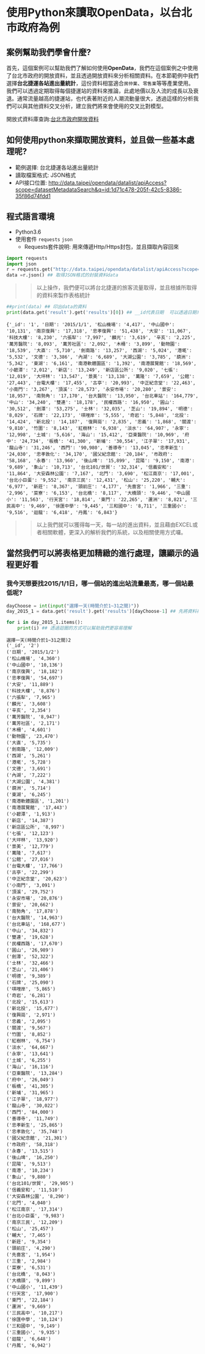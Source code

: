 
# 使用Python來讀取OpenData，以台北市政府為例

## 案例幫助我們學會什麼?  
首先，這個案例可以幫助我們了解如何使用**OpenData**，我們在這個案例之中使用了台北市政府的開放資料，並且透過開放資料來分析相關資料。在本節範例中我們選擇**台北捷運各站進出量統計**，這份資料相當適合`房仲業`、`零售業`等等產業使用。我們可以透過定期取得每個捷運站的資料來推論，此處地價以及人流的成長以及衰退。通常流量越高的捷運站，也代表著附近的人潮流動量很大，透過這樣的分析我們可以與其他資料交叉分析，建立我們將來會使用的交叉比對模型。

開放式資料庫查詢:[台北市政府開放資料](http://data.taipei/)

## 如何使用python來擷取開放資料，並且做一些基本處理呢?

- 範例選擇: 台北捷運各站進出量統計
- 讀取檔案格式: JSON格式
- API接口位置: http://data.taipei/opendata/datalist/apiAccess?scope=datasetMetadataSearch&q=id:1d71c478-205f-42c5-8386-35f86d74fdd1 

## 程式語言環境
- Python3.6
- 使用套件 `requests` `json`
    - Requests套件說明: 用來傳遞Http/Https封包，並且擷取內容回來


```python
import requests
import json
r = requests.get("http://data.taipei/opendata/datalist/apiAccess?scope=resourceAquire&rid=3bab319a-5a0e-403c-8660-a70d48380162") ##填入想要查詢的API位置
data =r.json() ## 取得JSON格式的封裝資料data
```

>> 以上操作，我們便可以將台北捷運的旅客流量取得，並且根據所取得的資料來製作表格統計


```python
##print(data) ## 印出data的資料
print(data.get('result').get('results')[0]) ## __id代表日期  可以透過日期來取得時間
```

    {'_id': '1', '日期': '2015/1/1', '松山機場': '4,417', '中山國中': '10,131', '南京復興': '17,318', '忠孝復興': '51,438', '大安': '11,067', '科技大樓': '8,230', '六張犁': '7,997', '麟光': '3,619', '辛亥': '2,225', '萬芳醫院': '8,093', '萬芳社區': '2,092', '木柵': '3,899', '動物園': '18,539', '大直': '5,710', '劍南路': '13,257', '西湖': '5,024', '港墘': '5,532', '文德': '3,386', '內湖': '6,689', '大湖公園': '3,785', '葫洲': '5,342', '東湖': '6,161', '南港軟體園區': '1,392', '南港展覽館': '18,569', '小碧潭': '2,012', '新店': '13,249', '新店區公所': '9,020', '七張': '12,019', '大坪林': '13,547', '景美': '13,138', '萬隆': '7,659', '公館': '27,443', '台電大樓': '17,455', '古亭': '20,993', '中正紀念堂': '22,463', '小南門': '3,267', '頂溪': '28,573', '永安市場': '20,280', '景安': '18,957', '南勢角': '17,170', '台大醫院': '13,950', '台北車站': '164,779', '中山': '34,240', '雙連': '18,178', '民權西路': '16,950', '圓山': '30,512', '劍潭': '53,275', '士林': '32,035', '芝山': '19,894', '明德': '8,029', '石牌': '22,173', '唭哩岸': '5,555', '奇岩': '5,848', '北投': '14,424', '新北投': '14,187', '復興崗': '2,835', '忠義': '1,868', '關渡': '9,810', '竹圍': '8,143', '紅樹林': '6,938', '淡水': '64,907', '永寧': '12,998', '土城': '5,616', '海山': '15,412', '亞東醫院': '10,969', '府中': '24,734', '板橋': '41,300', '新埔': '30,554', '江子翠': '17,931', '龍山寺': '31,246', '西門': '90,980', '善導寺': '13,045', '忠孝新生': '24,030', '忠孝敦化': '34,170', '國父紀念館': '20,184', '市政府': '58,168', '永春': '13,960', '後山埤': '15,899', '昆陽': '9,150', '南港': '9,689', '象山': '10,713', '台北101/世貿': '32,314', '信義安和': '11,864', '大安森林公園': '7,167', '北門': '3,690', '松江南京': '17,001', '台北小巨蛋': '9,552', '南京三民': '12,431', '松山': '25,220', '輔大': '6,977', '新莊': '8,367', '頭前庄': '4,177', '先嗇宮': '1,966', '三重': '2,996', '菜寮': '6,153', '台北橋': '8,117', '大橋頭': '9,446', '中山國小': '11,563', '行天宮': '18,814', '東門': '22,265', '蘆洲': '8,821', '三民高中': '9,469', '徐匯中學': '9,445', '三和國中': '8,711', '三重國小': '9,516', '迴龍': '6,418', '丹鳳': '6,843'}
    

>> 以上我們就可以獲得每一天，每一站的進出資料，並且藉由EXCEL或者相關軟體，更深入的解析我們的系統，以及相關使用方式囉。

## 當然我們可以將表格更加精緻的進行處理，讓顯示的過程更好看

### 我今天想要找2015/1/1日，哪一個站的進出站流量最高，哪一個站最低呢?



```python
dayChoose = int(input("選擇一天(時間介於1~31之間)"))
day_2015_1 = data.get('result').get('results')[dayChoose-1] ## 先將資料存放至 day_2015_1的變數之中

for i in day_2015_1.items():
    print(i) ## 透過迴圈的方式可以幫助我們更容易理解
```

    選擇一天(時間介於1~31之間)2
    ('_id', '2')
    ('日期', '2015/1/2')
    ('松山機場', '4,360')
    ('中山國中', '10,136')
    ('南京復興', '18,182')
    ('忠孝復興', '54,697')
    ('大安', '11,889')
    ('科技大樓', '8,876')
    ('六張犁', '7,965')
    ('麟光', '3,608')
    ('辛亥', '2,354')
    ('萬芳醫院', '8,947')
    ('萬芳社區', '2,171')
    ('木柵', '4,601')
    ('動物園', '23,470')
    ('大直', '5,735')
    ('劍南路', '12,009')
    ('西湖', '5,261')
    ('港墘', '5,728')
    ('文德', '3,691')
    ('內湖', '7,222')
    ('大湖公園', '4,381')
    ('葫洲', '5,714')
    ('東湖', '6,245')
    ('南港軟體園區', '1,201')
    ('南港展覽館', '17,443')
    ('小碧潭', '1,913')
    ('新店', '14,387')
    ('新店區公所', '8,997')
    ('七張', '12,123')
    ('大坪林', '13,920')
    ('景美', '12,779')
    ('萬隆', '7,617')
    ('公館', '27,016')
    ('台電大樓', '17,766')
    ('古亭', '22,299')
    ('中正紀念堂', '20,623')
    ('小南門', '3,091')
    ('頂溪', '29,752')
    ('永安市場', '20,876')
    ('景安', '20,662')
    ('南勢角', '17,878')
    ('台大醫院', '14,963')
    ('台北車站', '168,677')
    ('中山', '34,832')
    ('雙連', '19,628')
    ('民權西路', '17,670')
    ('圓山', '26,989')
    ('劍潭', '52,322')
    ('士林', '32,466')
    ('芝山', '21,406')
    ('明德', '9,389')
    ('石牌', '25,090')
    ('唭哩岸', '5,865')
    ('奇岩', '6,281')
    ('北投', '15,613')
    ('新北投', '15,677')
    ('復興崗', '2,971')
    ('忠義', '2,095')
    ('關渡', '9,567')
    ('竹圍', '8,852')
    ('紅樹林', '6,754')
    ('淡水', '64,667')
    ('永寧', '13,641')
    ('土城', '6,255')
    ('海山', '16,116')
    ('亞東醫院', '13,284')
    ('府中', '26,049')
    ('板橋', '41,305')
    ('新埔', '31,965')
    ('江子翠', '18,977')
    ('龍山寺', '30,022')
    ('西門', '84,000')
    ('善導寺', '11,749')
    ('忠孝新生', '25,865')
    ('忠孝敦化', '35,748')
    ('國父紀念館', '21,301')
    ('市政府', '58,318')
    ('永春', '13,515')
    ('後山埤', '16,250')
    ('昆陽', '9,513')
    ('南港', '10,234')
    ('象山', '9,880')
    ('台北101/世貿', '29,905')
    ('信義安和', '11,510')
    ('大安森林公園', '8,290')
    ('北門', '4,040')
    ('松江南京', '17,314')
    ('台北小巨蛋', '9,983')
    ('南京三民', '12,209')
    ('松山', '25,457')
    ('輔大', '7,465')
    ('新莊', '9,354')
    ('頭前庄', '4,290')
    ('先嗇宮', '1,954')
    ('三重', '2,984')
    ('菜寮', '6,531')
    ('台北橋', '8,043')
    ('大橋頭', '9,899')
    ('中山國小', '11,439')
    ('行天宮', '17,900')
    ('東門', '22,184')
    ('蘆洲', '9,669')
    ('三民高中', '10,217')
    ('徐匯中學', '10,124')
    ('三和國中', '9,149')
    ('三重國小', '9,935')
    ('迴龍', '6,648')
    ('丹鳳', '6,942')
    


```python

```
